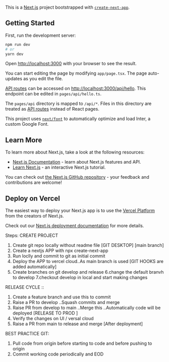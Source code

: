 This is a [Next.js](https://nextjs.org/) project bootstrapped with [`create-next-app`](https://github.com/vercel/next.js/tree/canary/packages/create-next-app).

## Getting Started

First, run the development server:

```bash
npm run dev
# or
yarn dev
```

Open [http://localhost:3000](http://localhost:3000) with your browser to see the result.

You can start editing the page by modifying `app/page.tsx`. The page auto-updates as you edit the file.

[API routes](https://nextjs.org/docs/api-routes/introduction) can be accessed on [http://localhost:3000/api/hello](http://localhost:3000/api/hello). This endpoint can be edited in `pages/api/hello.ts`.

The `pages/api` directory is mapped to `/api/*`. Files in this directory are treated as [API routes](https://nextjs.org/docs/api-routes/introduction) instead of React pages.

This project uses [`next/font`](https://nextjs.org/docs/basic-features/font-optimization) to automatically optimize and load Inter, a custom Google Font.

## Learn More

To learn more about Next.js, take a look at the following resources:

- [Next.js Documentation](https://nextjs.org/docs) - learn about Next.js features and API.
- [Learn Next.js](https://nextjs.org/learn) - an interactive Next.js tutorial.

You can check out [the Next.js GitHub repository](https://github.com/vercel/next.js/) - your feedback and contributions are welcome!

## Deploy on Vercel

The easiest way to deploy your Next.js app is to use the [Vercel Platform](https://vercel.com/new?utm_medium=default-template&filter=next.js&utm_source=create-next-app&utm_campaign=create-next-app-readme) from the creators of Next.js.

Check out our [Next.js deployment documentation](https://nextjs.org/docs/deployment) for more details.


Steps: CREATE PROJECT

1. Create git repo locally without readme file [GIT DESKTOP] [main branch]
2. Create a nextjs APP with npx create-next-app
3. Run loclly and commit to git as initial commit 
4. Deploy the APP to vercel cloud..As main branch is used [GIT HOOKS are added automatically]
5. Create branches on git develop and release 
6.change the default branvh to develop 
7.checkout develop in local and start making changes 

RELEASE CYCLE ::

1. Create a feature branch and use this to commit 
2. Raise a PR to develop ..Squash commits and merge 
3. Raise PR from develop to main ..Merge this ..Automatically code will be deployed [RELEASE TO PROD ]
4. Verify the changes on UI / versal cloud 
5. Raise a PR from main to release and merge  [After deployment]


BEST PRACTICE GIT:

1. Pull code from origin before starting to code and before pushing to origin
2. Commit working code periodically and EOD 
